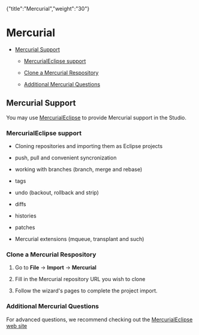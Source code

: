 {"title":"Mercurial","weight":"30"} 

# Mercurial

*   [Mercurial Support](#MercurialSupport)
    
    *   [MercurialEclipse support](#MercurialEclipsesupport)
        
    *   [Clone a Mercurial Respository](#CloneaMercurialRespository)
        
    *   [Additional Mercurial Questions](#AdditionalMercurialQuestions)
        

## Mercurial Support

You may use [MercurialEclipse](http://javaforge.com/project/HGE) to provide Mercurial support in the Studio.

### MercurialEclipse support

*   Cloning repositories and importing them as Eclipse projects
    
*   push, pull and convenient syncronization
    
*   working with branches (branch, merge and rebase)
    
*   tags
    
*   undo (backout, rollback and strip)
    
*   diffs
    
*   histories
    
*   patches
    
*   Mercurial extensions (mqueue, transplant and such)
    

### Clone a Mercurial Respository

1.  Go to **File** -> **Import** -> **Mercurial**
    
2.  Fill in the Mercurial repository URL you wish to clone
    
3.  Follow the wizard's pages to complete the project import.
    

### Additional Mercurial Questions

For advanced questions, we recommend checking out the [MercurialEclipse web site](http://javaforge.com/project/HGE)